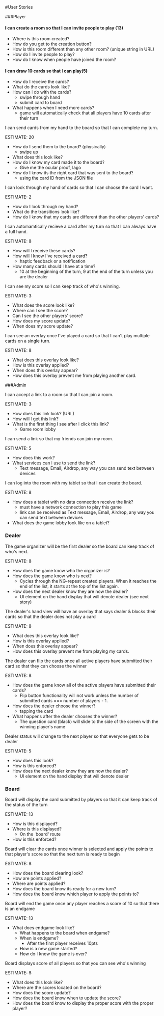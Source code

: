#User Stories

###Player


#### I can create a room so that I can invite people to play (13)

* Where is this room created?
* How do you get to the creation button?
* How is this room different than any other room? (unique string in URL)
* How do I invite people to play?
* How do I know when people have joined the room?


#### I can draw 10 cards so that I can play(5)

* How do I receive the cards?
* What do the cards look like?
* How can I do with the cards?
	* swipe through hand
	* submit card to board
* What happens when I need more cards?
	* game will automatically check that all players have 10 cards after their turn


I can send cards from my hand to the board so that I can complete my turn.

ESTIMATE: 20

* How do I send them to the board? (physically)
	* swipe up
* What does this look like?
* How do I know my card made it to the board?
	* Give me the ocular proof, Iago
* How do I know its the right card that was sent to the board?
	* using the card ID from the JSON file


I can look through my hand of cards so that I can choose the card I want.

ESTIMATE: 2

* How do I look through my hand?
* What do the transitions look like?
* How do I know that my cards are different than the other players' cards?


I can automamtically recieve a card after my turn so that I can always have a full hand.

ESTIMATE: 8

* How will I receive these cards?
* How will I know I've received a card?
	* haptic feedback or a notification
* How many cards should I have at a time?
	* 10 at the beginning of the turn, 9 at the end of the turn unless you are the dealer


I can see my score so I can keep track of who's winning.

ESTIMATE: 3
	
* What does the score look like?
* Where can I see the score?
* Can I see the other players' score?
* How does my score update?
* When does my score update?


I can see an overlay once I've played a card so that I can't play multiple cards on a single turn.

ESTIMATE: 8
	
* What does this overlay look like?
* How is this overlay applied?
* When does this overlay appear?
* How does this overlay prevent me from playing another card.


###Admin

I can accept a link to a room so that I can join a room.

ESTIMATE: 3
	
* How does this link look? (URL)
* How will I get this link?
* What is the first thing I see after I click this link?
	* Game room lobby

<!-- STRETCH GOAL -->
<!-- I can choose a background so that I can customize my game board. -->

I can send a link so that my friends can join my room.

ESTIMATE: 5	

* How does this work?
* What services can I use to send the link?
	* Text message, Email, Airdrop, any way you can send text between devices	


I can log into the room with my tablet so that I can create the board.

ESTIMATE: 8

* How does a tablet with no data connection receive the link?
	* must have a network connection to play this game
	* link can be received as Text message, Email, Airdrop, any way you can send text between devices
* What does the game lobby look like on a tablet?


### Dealer

The game organizer will be the first dealer so the board can keep track of who's next.

ESTIMATE: 8	

* How does the game know who the organizer is?
* How does the game know who is next?
	* Cycles through the NG-repeat created players. When it reaches the end of the list, it starts at the top of the list again.
* How does the next dealer know they are now the dealer?
	* UI element on the hand display that will denote dealer (see next story)


The dealer's hand view will have an overlay that says dealer & blocks their cards so that the dealer does not play a card

ESTIMATE: 8
	
* What does this overlay look like?
* How is this overlay applied?
* When does this overlay appear?
* How does this overlay prevent me from playing my cards.


The dealer can flip the cards once all active players have submitted their card so that they can choose the winner

ESTIMATE: 8
	
* How does the game know all of the active players have submitted their cards?
	* Flip button functionality will not work unless the number of submitted cards === number of players - 1.
* How does the dealer choose the winner?
	* tapping the card
* What happens after the dealer chooses the winner?
	* The question card (black) will slide to the side of the screen with the winning player's name


Dealer status will change to the next player so that everyone gets to be dealer

ESTIMATE: 5
	
* How does this look?
* How is this enforced?
* How does the next dealer know they are now the dealer?
	* UI element on the hand display that will denote dealer


### Board

Board will display the card submitted by players so that it can keep track of the status of the turn

ESTIMATE: 13	

* How is this displayed?
* Where is this displayed?
	* On the 'board' route
* How is this enforced?


Board will clear the cards once winner is selected and apply the points to that player's score so that the next turn is ready to begin

ESTIMATE: 8
	
* How does the board clearing look?
* How are points applied?
* Where are points applied?
* How does the board know its ready for a new turn?
* How does the board know which player to apply the points to?


Board will end the game once any player reaches a score of 10 so that there is an endgame

ESTIMATE: 13
	
* What does endgame look like?
	* What happens to the board when endgame?
	* When is endgame?
		* After the first player receives 10pts
	* How is a new game started?
	* How do I know the game is over? 


Board displays score of all players so that you can see who's winning

ESTIMATE: 8
	
* What does this look like?
* Where are the scores located on the board?
* How does the score update?
* How does the board know when to update the score?
* How does the board know to display the proper score with the proper player?

